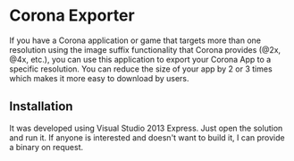 # Corona Exporter #

If you have a Corona application or game that targets more than one resolution using the image suffix functionality that Corona provides (@2x, @4x, etc.), you can use this application to export your Corona App to a specific resolution. You can reduce the size of your app by 2 or 3 times which makes it more easy to download by users.

## Installation ##

It was developed using Visual Studio 2013 Express. Just open the solution and run it. If anyone is interested and doesn't want to build it, I can provide a binary on request.